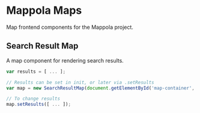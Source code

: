 # Mappola Maps

Map frontend components for the Mappola project.

## Search Result Map 

A map component for rendering search results.

```js
var results = [ ... ];

// Results can be set in init, or later via .setResults
var map = new SearchResultMap(document.getElementById('map-container', results));

// To change results
map.setResults([ ... ]);
```
